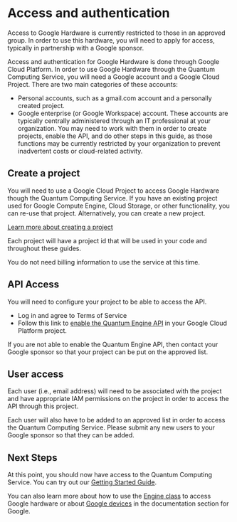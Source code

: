 # Access and authentication

Access to Google Hardware is currently restricted to those in an approved
group.  In order to use this hardware, you will need to apply for access, typically
in partnership with a Google sponsor.

Access and authentication for Google Hardware is done through Google Cloud
Platform.  In order to use Google Hardware through the Quantum Computing
Service, you will need a Google account and a Google Cloud Project.
There are two main categories of these accounts:

*   Personal accounts, such as a gmail.com account and a personally created
project.
*   Google enterprise (or Google Workspace) account.  These accounts are typically
centrally administered through an IT professional at your organization.
You may need to work with them in order to create projects, enable the API,
and do other steps in this guide, as those functions may be currently
restricted by your organization to prevent inadvertent costs or cloud-related
activity.

##  Create a project

You will need to use a Google Cloud Project to access Google Hardware though
the Quantum Computing Service.   If you have an existing project used for
Google Compute Engine, Cloud Storage, or other functionality, you can re-use
that project.  Alternatively, you can create a new project.

[Learn more about creating a project](https://cloud.google.com/docs/overview/)

Each project will have a project id that will be used in your code and
throughout these guides.

You do not need billing information to use the service at this time.

## API Access

You will need to configure your project to be able to access the API.

*   Log in and agree to Terms of Service
*   Follow this link to
[enable the Quantum Engine API](https://console.cloud.google.com/apis/library/quantum.googleapis.com?returnUrl=quantum)
in your Google Cloud Platform project.

If you are not able to enable the Quantum Engine API, then contact your Google
sponsor so that your project can be put on the approved list.

## User access

Each user (i.e., email address) will need to be associated with the project
and have appropriate IAM permissions on the project in order to access
the API through this project.

Each user will also have to be added to an approved list in order to access
the Quantum Computing Service.  Please submit any new users to your Google
sponsor so that they can be added.

## Next Steps

At this point, you should now have access to the Quantum Computing Service.
You can try out our [Getting Started Guide](../tutorials/google/start.ipynb).

You can also learn more about how to use the [Engine class](engine.md) to
access Google hardware or about [Google devices](devices.md) in the
documentation section for Google.
